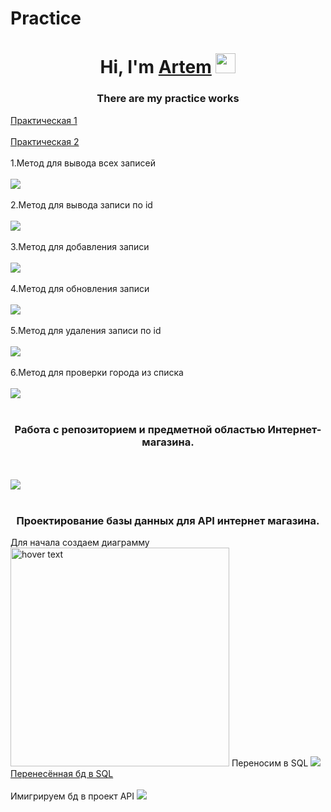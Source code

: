 # Practice
<h1 align="center">Hi, I'm <a href="https://daniilshat.ru/" target="_blank">Artem</a> 
<img src="https://github.com/blackcater/blackcater/raw/main/images/Hi.gif" height="32"/></h1>
<h3 align="center">There are my practice works</h3>
<a href="WebAPI1/WebAPI1/Controllers/WeatherForecastController.cs"> Практическая 1</a>
<br> </br>
<a href="WebAPI2/WebAPI1/Controllers/WeatherForecastController.cs"> Практическая 2</a> <br></br>
1.Метод для вывода всех записей
<br></br>
<img src="https://user-images.githubusercontent.com/124985495/222650655-f5f54d3c-6411-4a8b-9a0c-a8eb050ee72c.png">
<br></br>
2.Метод для вывода записи по id
<br></br>
<img src="https://user-images.githubusercontent.com/124985495/222651172-a08b420b-a767-420b-85b8-aa0694c6cee2.png">
<br></br>
3.Метод для добавления записи
<br></br>
<img src="https://user-images.githubusercontent.com/124985495/222654279-2bc6b7ba-6ffb-496d-9043-0ff90ff09a9e.png">
<br></br>
4.Метод для обновления записи
<br></br>
<img src="https://user-images.githubusercontent.com/124985495/222654717-38df761c-579a-45f1-b9e2-d57893e81d62.png">
<br></br>
5.Метод для удаления записи по id
<br></br>
<img src="https://user-images.githubusercontent.com/124985495/222654876-f6dd25f2-6b54-4127-8ccb-3af72d0374ed.png">
<br></br>
6.Метод для проверки города из списка
<br></br>
<img src="https://user-images.githubusercontent.com/124985495/222655277-d7b85b26-325c-4720-ad19-3e082dd275cb.png">
<br></br>
<h3 align="center">Работа с репозиторием и предметной областью Интернет-магазина.</h3>
<br></br>
<img src="https://user-images.githubusercontent.com/124985495/224268737-0d11b864-ff2a-459a-937d-4fde818850ea.png">
<br></br>
<h3 align="center">Проектирование базы данных для API интернет магазина.</h3>
Для начала создаем диаграмму
<img src="https://user-images.githubusercontent.com/124985495/222645550-82064f66-65fd-47cb-8206-ad4e435f93c7.png" width="350" title="hover text">
Переносим в SQL 
<img src="https://user-images.githubusercontent.com/124985495/222666119-23006ce0-5da7-4987-98a2-61d4e4213fbe.png" >
<a href="WebShop.sql">Перенесённая бд в SQL</a> <br></br>
Имигрируем бд в проект API
<img src="https://user-images.githubusercontent.com/124985495/225843930-8dc5ed16-8077-4901-9686-ba056a8c5c49.png" >

